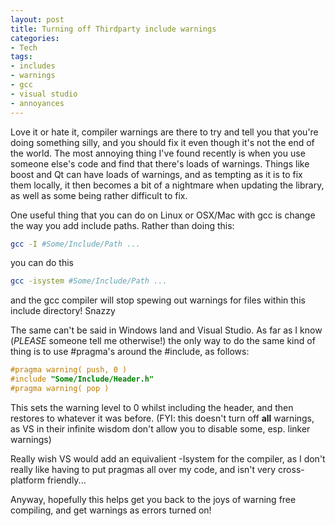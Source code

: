 ```yaml
---
layout: post
title: Turning off Thirdparty include warnings
categories:
- Tech
tags:
- includes
- warnings
- gcc
- visual studio
- annoyances
---
```

Love it or hate it, compiler warnings are there to try and tell you that you're doing something silly, and you should fix it even though it's not the end of the world. The most annoying thing I've found recently is when you use someone else's code and find that there's loads of warnings. Things like boost and Qt can have loads of warnings, and as tempting as it is to fix them locally, it then becomes a bit of a nightmare when updating the library, as well as some being rather difficult to fix.

One useful thing that you can do on Linux or OSX/Mac with gcc is change the way you add include paths. Rather than doing this:

```bash
gcc -I #Some/Include/Path ...
```

you can do this

```bash
gcc -isystem #Some/Include/Path ...
```

and the gcc compiler will stop spewing out warnings for files within this include directory! Snazzy

The same can't be said in Windows land and Visual Studio. As far as I know (_PLEASE_ someone tell me otherwise!) the only way to do the same kind of thing is to use #pragma's around the #include, as follows:

```cpp
#pragma warning( push, 0 )
#include "Some/Include/Header.h"
#pragma warning( pop )
```

This sets the warning level to 0 whilst including the header, and then restores to whatever it was before. (FYI: this doesn't turn off **all** warnings, as VS in their infinite wisdom don't allow you to disable some, esp. linker warnings)

Really wish VS would add an equivalient -Isystem for the compiler, as I don't really like having to put pragmas all over my code, and isn't very cross-platform friendly...

Anyway, hopefully this helps get you back to the joys of warning free compiling, and get warnings as errors turned on!
